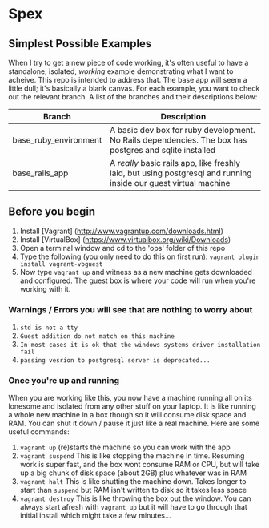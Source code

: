 Spex
====

## Simplest Possible Examples

When I try to get a new piece of code working, it's often useful to have a standalone, isolated, _working_   example demonstrating what I want to acheive. This repo is intended to address that. The base app will seem a little dull; it's basically a blank canvas. For each example, you want to check out the relevant branch. A list of the branches and their descriptions below:

Branch | Description
-------|------------
base_ruby_environment | A basic dev box for ruby development. No Rails dependencies. The box has postgres and sqlite installed
base_rails_app | A _really_ basic rails app, like freshly laid, but using postgresql and running inside our guest virtual machine

## Before you begin
1. Install [Vagrant] (http://www.vagrantup.com/downloads.html)
2. Install [VirtualBox] (https://www.virtualbox.org/wiki/Downloads)
3. Open a terminal window and cd to the 'ops' folder of this repo
4. Type the following (you only need to do this on first run): `vagrant plugin install vagrant-vbguest`
5. Now type `vagrant up` and witness as a new machine gets downloaded and configured. The guest box is where your code will run when you're working with it.


### Warnings / Errors you will see that are nothing to worry about
1. `std is not a tty`
2. `Guest addition do not match on this machine`
3. `In most cases it is ok that the windows systems driver installation fail`
4. `passing vesrion to postgresql server is deprecated...`

### Once you're up and running
When you are working like this, you now have a machine running all on its lonesome and isolated from any other stuff on your laptop. It is like running a whole new machine in a box though so it will consume disk space and RAM. You can shut it down / pause it just like a real machine. Here are some useful commands:

1. `vagrant up` (re)starts the machine so you can work with the app
2. `vagrant suspend` This is like stopping the machine in time. Resuming work is super fast, and the box wont consume RAM or CPU, but will take up a big chunk of disk space (about 2GB) plus whatever was in RAM
3. `vagrant halt` This is like shutting the machine down. Takes longer to start than `suspend` but RAM isn't written to disk so it takes less space
4. `vagrant destroy` This is like throwing the box out the window. You can always start afresh with `vagrant up` but it will have to go through that initial install which might take a few minutes...
